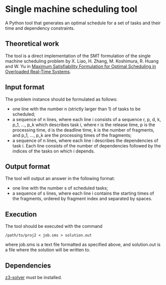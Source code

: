 # Single machine scheduling tool
A Python tool that generates an optimal schedule for a set of tasks and their time and dependency constraints.

## Theoretical work
The tool is a direct implementation of the SMT formulation of the single machine scheduling problem by X. Liao, H. Zhang, M. Koshimura, R. Huang and W. Yu in [Maximum Satisfiability Formulation for Optimal Scheduling in Overloaded Real-Time Systems](https://doi.org/10.1007/978-3-030-29908-8_49).

## Input format
The problem instance should be formulated as follows:
- one line with the number n (strictly larger than 1) of tasks to be scheduled;
- a sequence of n lines, where each line i consists of a sequence r, p, d, k, p_1, ..., p_k which describes task i, where r is the release time, p is the processing time, d is the deadline time, k is the number of fragments, and p_1, ..., p_k are the processing times of the fragments;
- a sequence of n lines, where each line i describes the dependencies of task i. Each line consists of the number of dependencies followed by the indices of the tasks on which i depends.

## Output format
The tool will output an answer in the following format:
- one line with the number s of scheduled tasks;
- a sequence of s lines, where each line i contains the starting times of the fragments, ordered by fragment index and separated by spaces.

## Execution
The tool should be executed with the command
```
/path/to/proj2 < job.sms > solution.out
```
where job.sms is a text file formatted as specified above, and solution.out is a file where the solution will be written to.

## Dependencies
[z3-solver](https://pypi.org/project/z3-solver/) must be installed.